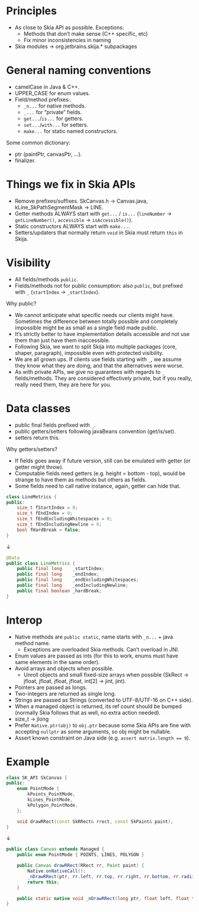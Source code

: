 # Principles

- As close to Skia API as possible. Exceptions:
  - Methods that don’t make sense (C++ specific, etc)
  - Fix minor inconsistencies in naming
- Skia modules -> org.jetbrains.skija.* subpackages

# General naming conventions

- camelCase in Java & C++.
- UPPER_CASE for enum values.
- Field/method prefixes:.
  - `_n...` for native methods.
  - `_...`  for “private” fields.
  - `get...`/`is...` for getters.
  - `set...`/`with...` for setters.
  - `make...` for static named constructors.

Some common dictionary:

- ptr (paintPtr, canvasPtr, ...).
- finalizer.

# Things we fix in Skia APIs

- Remove prefixes/suffixes. SkCanvas.h -> Canvas.java, kLine_SkPathSegmentMask -> LINE.
- Getter methods ALWAYS start with `get...` / `is...` (`lineNumber` -> `getLineNumber()`, `accessible` -> `isAccessible()`).
- Static constructors ALWAYS start with `make...`.
- Setters/updaters that normally return `void` in Skia must return `this` in Skija.

# Visibility

- All fields/methods `public`.
- Fields/methods not for public consumption: also `public`, but prefixed with `_` (`startIndex` -> `_startIndex`).

Why public?

- We cannot anticipate what specific needs our clients might have. Sometimes the difference between totally possible and completely impossible might be as small as a single field made public.
- It’s strictly better to have implementation details accessible and not use them than just have them inaccessible.
- Following Skia, we want to split Skija into multiple packages (core, shaper, paragraph), impossible even with protected visibility.
- We are all grown ups. If clients use fields starting with `_`, we assume they know what they are doing, and that the alternatives were worse.
- As with private APIs, we give no guarantees with regards to `_` fields/methods. They are considered effectively private, but if you really, really need them, they are here for you.

# Data classes

- public final fields prefixed with `_`.
- public getters/setters following javaBeans convention (get/is/set).
- setters return this.

Why getters/setters?

- If fields goes away if future version, still can be emulated with getter (or getter might throw).
- Computable fields need getters (e.g. height = bottom - top), would be strange to have them as methods but others as fields.
- Some fields need to call native instance, again, getter can hide that.

```cpp
class LineMetrics {
public:
    size_t fStartIndex = 0;
    size_t fEndIndex = 0;
    size_t fEndExcludingWhitespaces = 0;
    size_t fEndIncludingNewline = 0;
    bool fHardBreak = false;
}
```

↓

```java
@Data
public class LineMetrics {
    public final long    _startIndex;
    public final long    _endIndex;
    public final long    _endExcludingWhitespaces;
    public final long    _endIncludingNewline;
    public final boolean _hardBreak;
}
```

# Interop

- Native methods are `public static`, name starts with `_n...` + java method name.
  - Exceptions are overloaded Skia methods. Can’t overload in JNI.
- Enum values are passed as ints (for this to work, enums must have same elements in the same order).
- Avoid arrays and objects when possible.
  - Unroll objects and small fixed-size arrays when possible (SkRect -> jfloat, jfloat, jfloat, jfloat, int[2] -> jint, jint).
- Pointers are passed as longs.
- Two-integers are returned as single long.
- Strings are passed as Strings (converted to UTF-8/UTF-16 on C++ side).
- When a managed object is returned, its ref count should be bumped (normally Skia follows that as well, no extra action needed).
- size_t -> jlong
- Prefer `Native.ptr(obj)` to `obj.ptr` because some Skia APIs are fine with accepting `nullptr` as some arguments, so obj might be nullable.
- Assert known constraint on Java side (e.g. `assert matrix.length == 9`).

# Example

```cpp
class SK_API SkCanvas {
public:
    enum PointMode {
        kPoints_PointMode, 
        kLines_PointMode,  
        kPolygon_PointMode,
    };

    void drawRRect(const SkRRect& rrect, const SkPaint& paint);
}
```

↓

```java
public class Canvas extends Managed {
    public enum PointMode { POINTS, LINES, POLYGON }

    public Canvas drawRRect(RRect rr, Paint paint) {
        Native.onNativeCall();
        _nDrawRRect(ptr, rr.left, rr.top, rr.right, rr.bottom, rr.radii, Native.ptr(paint));
        return this;
    }

    public static native void _nDrawRRect(long ptr, float left, float top, float right, float bottom, float[] radii, long paintPtr);
}
```